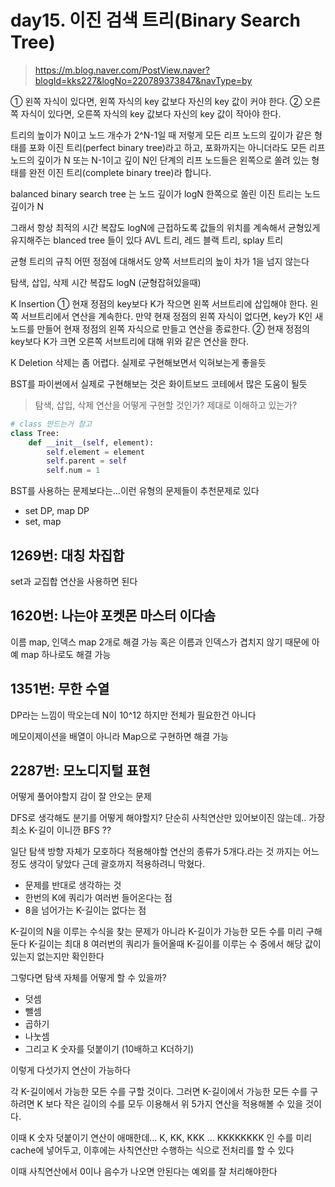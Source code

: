 # day15. 이진 검색 트리(Binary Search Tree)
> https://m.blog.naver.com/PostView.naver?blogId=kks227&logNo=220789373847&navType=by



① 왼쪽 자식이 있다면, 왼쪽 자식의 key 값보다 자신의 key 값이 커야 한다.
② 오른쪽 자식이 있다면, 오른쪽 자식의 key 값보다 자신의 key 값이 작아야 한다.

트리의 높이가 N이고 노드 개수가 2^N-1일 때 저렇게 모든 리프 노드의 깊이가 같은 형태를 포화 이진 트리(perfect binary tree)라고 하고, 포화까지는 아니더라도 모든 리프 노드의 깊이가 N 또는 N-1이고 깊이 N인 단계의 리프 노드들은 왼쪽으로 쏠려 있는 형태를 완전 이진 트리(complete binary tree)라 합니다.


balanced binary search tree 는 노드 깊이가 logN
한쪽으로 쏠린 이진 트리는 노드 깊이가 N

그래서 항상 최적의 시간 복잡도 logN에 근접하도록 값들의 위치를 계속해서 균형있게 유지해주는 blanced tree 들이 있다
AVL 트리, 레드 블랙 트리, splay 트리

균형 트리의 규칙
어떤 정점에 대해서도 양쪽 서브트리의 높이 차가 1을 넘지 않는다


탐색, 삽입, 삭제 시간 복잡도 logN (균형잡혀있을때)


K Insertion
① 현재 정점의 key보다 K가 작으면 왼쪽 서브트리에 삽입해야 한다. 왼쪽 서브트리에서 연산을 계속한다. 만약 현재 정점의 왼쪽 자식이 없다면, key가 K인 새 노드를 만들어 현재 정점의 왼쪽 자식으로 만들고 연산을 종료한다.
② 현재 정점의 key보다 K가 크면 오른쪽 서브트리에 대해 위와 같은 연산을 한다.

K Deletion
삭제는 좀 어렵다. 실제로 구현해보면서 익혀보는게 좋을듯



BST를 파이썬에서 실제로 구현해보는 것은 화이트보드 코테에서 많은 도움이 될듯
> 탐색, 삽입, 삭제 연산을 어떻게 구현할 것인가? 제대로 이해하고 있는가?

```python
# class 만드는거 참고
class Tree:
    def __init__(self, element):
        self.element = element
        self.parent = self
        self.num = 1
```


BST를 사용하는 문제보다는...이런 유형의 문제들이 추천문제로 있다

* set DP, map DP
* set, map




## 1269번: 대칭 차집합

set과 교집합 연산을 사용하면 된다


## 1620번: 나는야 포켓몬 마스터 이다솜

이름 map, 인덱스 map 2개로 해결 가능
혹은 이름과 인덱스가 겹치지 않기 때문에 아예 map 하나로도 해결 가능


## 1351번: 무한 수열

DP라는 느낌이 딱오는데 N이 10^12
하지만 전체가 필요한건 아니다

메모이제이션을 배열이 아니라 Map으로 구현하면 해결 가능



## 2287번: 모노디지털 표현

어떻게 풀어야할지 감이 잘 안오는 문제

DFS로 생각해도 분기를 어떻게 해야할지? 단순히 사칙연산만 있어보이진 않는데..
가장 최소 K-길이 이니깐 BFS ??

일단 탐색 방향 자체가 모호하다
적용해야할 연산의 종류가 5개다.라는 것 까지는 어느정도 생각이 닿았다
근데 괄호까지 적용하려니 막혔다.

* 문제를 반대로 생각하는 것
* 한번의 K에 쿼리가 여러번 들어온다는 점
* 8을 넘어가는 K-길이는 없다는 점

K-길이의 N을 이루는 수식을 찾는 문제가 아니라 K-길이가 가능한 모든 수를 미리 구해둔다
K-길이는 최대 8
여러번의 쿼리가 들어올때 K-길이를 이루는 수 중에서 해당 값이 있는지 없는지만 확인한다

그렇다면 탐색 자체를 어떻게 할 수 있을까?

* 덧셈
* 뺄셈
* 곱하기
* 나눗셈
* 그리고 K 숫자를 덧붙이기 (10배하고 K더하기)

이렇게 다섯가지 연산이 가능하다

각 K-길이에서 가능한 모든 수를 구할 것이다.
그러면 K-길이에서 가능한 모든 수를 구하려면 K 보다 작은 길이의 수를 모두 이용해서 위 5가지 연산을 적용해볼 수 있을 것이다.

이때 K 숫자 덧붙이기 연산이 애매한데...
K, KK, KKK ... KKKKKKKK 인 수를 미리 cache에 넣어두고, 이후에는 사칙연산만 수행하는 식으로 전처리를 할 수 있다

이때 사칙연산에서 0이나 음수가 나오면 안된다는 예외를 잘 처리해야한다




























